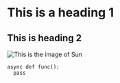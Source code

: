 # This is a heading 1
## This is heading 2

![This is the image of Sun](https://wallpapercave.com/wp/wp4077234.jpg)


```
async def func():
  pass
```

